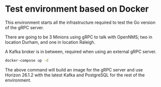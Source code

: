 Test environment based on Docker
====

This environment starts all the infrastructure required to test the Go version of the gRPC server.

There are going to be 3 Minions using gRPC to talk with OpenNMS; two in location Durham, and one in location Raleigh.

A Kafka broker is in between, required when using an external gRPC server.

```bash
docker-compose up -d
```

The above command will build an image for the gRPC server and use Horizon 26.1.2 with the latest Kafka and PostgreSQL for the rest of the environment.
